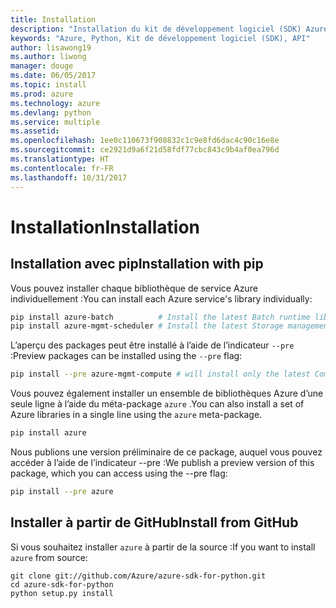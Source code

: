 ```yaml
---
title: Installation
description: "Installation du kit de développement logiciel (SDK) Azure pour Python"
keywords: "Azure, Python, Kit de développement logiciel (SDK), API"
author: lisawong19
ms.author: liwong
manager: douge
ms.date: 06/05/2017
ms.topic: install
ms.prod: azure
ms.technology: azure
ms.devlang: python
ms.service: multiple
ms.assetid: 
ms.openlocfilehash: 1ee0c110673f908832c1c9e8fd6dac4c90c16e8e
ms.sourcegitcommit: ce2921d9a6f21d58fdf77cbc843c9b4af0ea796d
ms.translationtype: HT
ms.contentlocale: fr-FR
ms.lasthandoff: 10/31/2017
---
```

# <a name="installation"></a><span data-ttu-id="f0980-104">Installation</span><span class="sxs-lookup"><span data-stu-id="f0980-104">Installation</span></span>

## <a name="installation-with-pip"></a><span data-ttu-id="f0980-105">Installation avec pip</span><span class="sxs-lookup"><span data-stu-id="f0980-105">Installation with pip</span></span>

<span data-ttu-id="f0980-106">Vous pouvez installer chaque bibliothèque de service Azure individuellement :</span><span class="sxs-lookup"><span data-stu-id="f0980-106">You can install each Azure service's library individually:</span></span>

```bash
pip install azure-batch          # Install the latest Batch runtime library
pip install azure-mgmt-scheduler # Install the latest Storage management library
```

<span data-ttu-id="f0980-107">L’aperçu des packages peut être installé à l’aide de l’indicateur `--pre` :</span><span class="sxs-lookup"><span data-stu-id="f0980-107">Preview packages can be installed using the `--pre` flag:</span></span>

```bash
pip install --pre azure-mgmt-compute # will install only the latest Compute Management library
```

<span data-ttu-id="f0980-108">Vous pouvez également installer un ensemble de bibliothèques Azure d’une seule ligne à l’aide du méta-package `azure` .</span><span class="sxs-lookup"><span data-stu-id="f0980-108">You can also install a set of Azure libraries in a single line using the `azure` meta-package.</span></span>

```bash
pip install azure
```

<span data-ttu-id="f0980-109">Nous publions une version préliminaire de ce package, auquel vous pouvez accéder à l’aide de l’indicateur --pre :</span><span class="sxs-lookup"><span data-stu-id="f0980-109">We publish a preview version of this package, which you can access using the --pre flag:</span></span>

```bash
pip install --pre azure
```

## <a name="install-from-github"></a><span data-ttu-id="f0980-110">Installer à partir de GitHub</span><span class="sxs-lookup"><span data-stu-id="f0980-110">Install from GitHub</span></span>

<span data-ttu-id="f0980-111">Si vous souhaitez installer `azure` à partir de la source :</span><span class="sxs-lookup"><span data-stu-id="f0980-111">If you want to install `azure` from source:</span></span>

    git clone git://github.com/Azure/azure-sdk-for-python.git
    cd azure-sdk-for-python
    python setup.py install
